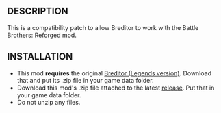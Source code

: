 ## DESCRIPTION

This is a compatibility patch to allow Breditor to work with the Battle Brothers: Reforged mod.

## INSTALLATION
- This mod **requires** the original [Breditor (Legends version)](https://www.nexusmods.com/battlebrothers/mods/294). Download that and put its .zip file in your game data folder.
- Download this mod's .zip file attached to the latest [release](https://github.com/Battle-Modders/mod-breditor-reforged-patch/releases). Put that in your game data folder.
- Do not unzip any files.
